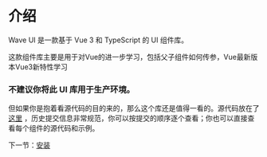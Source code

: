 # 介绍

Wave UI 是一款基于 Vue 3 和 TypeScript 的 UI 组件库。

这款组件库主要是用于对Vue的进一步学习，包括父子组件如何传参，Vue最新版本Vue3新特性学习

### 不建议你将此 UI 库用于生产环境。
但如果你是抱着看源代码的目的来的，那么这个库还是值得一看的。源代码放在了[这里](https://github.com/niuniu315/wave-ui-1 ) ，历史提交信息非常规范，你可以按提交的顺序逐个查看；你也可以直接查看每个组件的源代码和示例。

下一节：[安装](#/doc/install)
